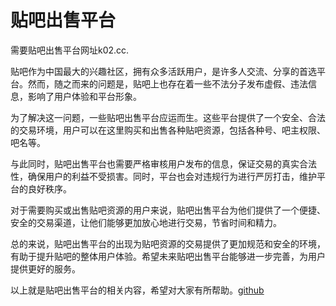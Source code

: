# 贴吧出售平台

需要贴吧出售平台网址k02.cc.

贴吧作为中国最大的兴趣社区，拥有众多活跃用户，是许多人交流、分享的首选平台。然而，随之而来的问题是，贴吧上也存在着一些不法分子发布虚假、违法信息，影响了用户体验和平台形象。

为了解决这一问题，一些贴吧出售平台应运而生。这些平台提供了一个安全、合法的交易环境，用户可以在这里购买和出售各种贴吧资源，包括各种号、吧主权限、吧名等。

与此同时，贴吧出售平台也需要严格审核用户发布的信息，保证交易的真实合法性，确保用户的利益不受损害。同时，平台也会对违规行为进行严厉打击，维护平台的良好秩序。

对于需要购买或出售贴吧资源的用户来说，贴吧出售平台为他们提供了一个便捷、安全的交易渠道，让他们能够更加放心地进行交易，节省时间和精力。

总的来说，贴吧出售平台的出现为贴吧资源的交易提供了更加规范和安全的环境，有助于提升贴吧的整体用户体验。希望未来贴吧出售平台能够进一步完善，为用户提供更好的服务。

以上就是贴吧出售平台的相关内容，希望对大家有所帮助。[github](https://github.com)